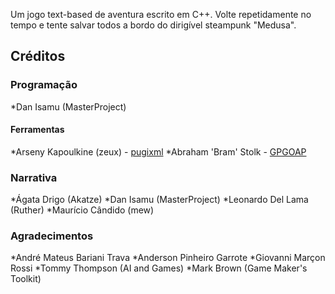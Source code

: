 Um jogo text-based de aventura escrito em C++.
Volte repetidamente no tempo e tente salvar todos a bordo do dirigível steampunk "Medusa".

## Créditos
### Programação
*Dan Isamu (MasterProject)

#### Ferramentas
*Arseny Kapoulkine (zeux) - [pugixml](https://github.com/zeux/pugixml)
*Abraham 'Bram' Stolk - [GPGOAP](https://github.com/stolk/GPGOAP)

### Narrativa
*Ágata Drigo (Akatze)
*Dan Isamu (MasterProject)
*Leonardo Del Lama (Ruther)
*Maurício Cândido (mew)

### Agradecimentos
*André Mateus Bariani Trava
*Anderson Pinheiro Garrote
*Giovanni Marçon Rossi
*Tommy Thompson (AI and Games)
*Mark Brown (Game Maker's Toolkit)